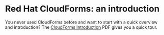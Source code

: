 # Red Hat CloudForms: an introduction

You never used CloudForms before and want to start with a quick overview and introduction? The [CloudForms Introduction](./CloudFormsIntroduction.pdf) PDF gives you a quick tour.

